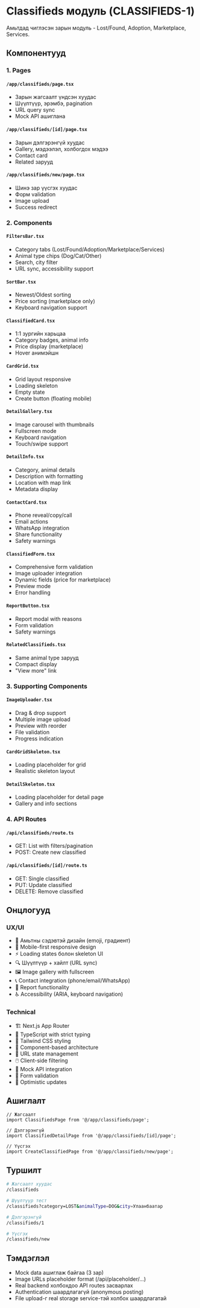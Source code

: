 # Classifieds модуль (CLASSIFIEDS-1)

Амьтдад чиглэсэн зарын модуль - Lost/Found, Adoption, Marketplace, Services.

## Компонентууд

### 1. Pages

#### `/app/classifieds/page.tsx`
- Зарын жагсаалт үндсэн хуудас
- Шүүлтүүр, эрэмбэ, pagination
- URL query sync
- Mock API ашиглана

#### `/app/classifieds/[id]/page.tsx`  
- Зарын дэлгэрэнгүй хуудас
- Gallery, мэдээлэл, холбогдох мэдээ
- Contact card
- Related зарууд

#### `/app/classifieds/new/page.tsx`
- Шинэ зар үүсгэх хуудас
- Форм validation
- Image upload
- Success redirect

### 2. Components

#### `FiltersBar.tsx`
- Category tabs (Lost/Found/Adoption/Marketplace/Services)
- Animal type chips (Dog/Cat/Other)
- Search, city filter
- URL sync, accessibility support

#### `SortBar.tsx`
- Newest/Oldest sorting
- Price sorting (marketplace only)
- Keyboard navigation support

#### `ClassifiedCard.tsx`
- 1:1 зургийн харьцаа
- Category badges, animal info
- Price display (marketplace)
- Hover анимэйшн

#### `CardGrid.tsx`
- Grid layout responsive
- Loading skeleton
- Empty state
- Create button (floating mobile)

#### `DetailGallery.tsx`
- Image carousel with thumbnails
- Fullscreen mode
- Keyboard navigation
- Touch/swipe support

#### `DetailInfo.tsx`
- Category, animal details
- Description with formatting
- Location with map link
- Metadata display

#### `ContactCard.tsx`
- Phone reveal/copy/call
- Email actions
- WhatsApp integration
- Share functionality
- Safety warnings

#### `ClassifiedForm.tsx`
- Comprehensive form validation
- Image uploader integration
- Dynamic fields (price for marketplace)
- Preview mode
- Error handling

#### `ReportButton.tsx`
- Report modal with reasons
- Form validation
- Safety warnings

#### `RelatedClassifieds.tsx`
- Same animal type зарууд
- Compact display
- "View more" link

### 3. Supporting Components

#### `ImageUploader.tsx`
- Drag & drop support
- Multiple image upload
- Preview with reorder
- File validation
- Progress indication

#### `CardGridSkeleton.tsx`
- Loading placeholder for grid
- Realistic skeleton layout

#### `DetailSkeleton.tsx`
- Loading placeholder for detail page
- Gallery and info sections

### 4. API Routes

#### `/api/classifieds/route.ts`
- GET: List with filters/pagination
- POST: Create new classified

#### `/api/classifieds/[id]/route.ts`
- GET: Single classified
- PUT: Update classified
- DELETE: Remove classified

## Онцлогууд

### UX/UI
- 🎨 Амьтны сэдэвтэй дизайн (emoji, градиент)
- 📱 Mobile-first responsive design
- ⚡ Loading states болон skeleton UI
- 🔍 Шүүлтүүр + хайлт (URL sync)
- 🖼️ Image gallery with fullscreen
- 📞 Contact integration (phone/email/WhatsApp)
- 🚨 Report functionality
- ♿ Accessibility (ARIA, keyboard navigation)

### Technical
- 🏗️ Next.js App Router
- 🎯 TypeScript with strict typing
- 🎨 Tailwind CSS styling
- 📂 Component-based architecture
- 🔗 URL state management
- 🖱️ Client-side filtering
- 📡 Mock API integration
- 🧪 Form validation
- 🔄 Optimistic updates

## Ашиглалт

```tsx
// Жагсаалт
import ClassifiedsPage from '@/app/classifieds/page';

// Дэлгэрэнгүй
import ClassifiedDetailPage from '@/app/classifieds/[id]/page';

// Үүсгэх
import CreateClassifiedPage from '@/app/classifieds/new/page';
```

## Туршилт

```bash
# Жагсаалт хуудас
/classifieds

# Шүүлтүүр тест
/classifieds?category=LOST&animalType=DOG&city=Улаанбаатар

# Дэлгэрэнгүй
/classifieds/1

# Үүсгэх
/classifieds/new
```

## Тэмдэглэл

- Mock data ашиглаж байгаа (3 зар)
- Image URLs placeholder format (/api/placeholder/...)
- Real backend холбохдоо API routes засварлах
- Authentication шаардлагагүй (anonymous posting)
- File upload-г real storage service-тэй холбох шаардлагатай
